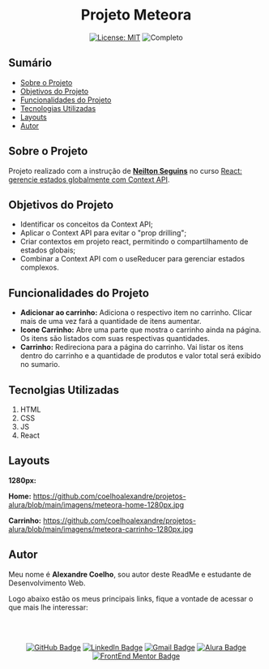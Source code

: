 <h1 align="center"> Projeto Meteora </h1>

<div align="center">

  <a href="https://github.com/coelhoalexandre/projeto-alura-meteora/blob/master/LICENSE" target="_blank"><img src="https://img.shields.io/badge/License-MIT-yellow.svg" alt="License: MIT"></a> <img src="https://img.shields.io/badge/Completo-lightgreen.svg" alt="Completo">

</div>

## Sumário

- [Sobre o Projeto](#sobre-o-projeto)
- [Objetivos do Projeto](#objetivos-do-projeto)
- [Funcionalidades do Projeto](#funcionalidades-do-projeto)
- [Tecnologias Utilizadas](#tecnolgias-utilizadas)
- [Layouts](#layouts)
- [Autor](#autor)

## Sobre o Projeto

Projeto realizado com a instrução de [**Neilton Seguins**](https://github.com/NeiltonSeguins) no curso [React: gerencie estados globalmente com Context API](https://cursos.alura.com.br/course/react-gerencie-estados-globalmente-context-api).

## Objetivos do Projeto

- Identificar os conceitos da Context API;
- Aplicar o Context API para evitar o "prop drilling";
- Criar contextos em projeto react, permitindo o compartilhamento de estados globais;
- Combinar a Context API com o useReducer para gerenciar estados complexos.

## Funcionalidades do Projeto

- **Adicionar ao carrinho:** Adiciona o respectivo item no carrinho. Clicar mais de uma vez fará a quantidade de itens aumentar.
- **Icone Carrinho:** Abre uma parte que mostra o carrinho ainda na página. Os itens são listados com suas respectivas quantidades.
- **Carrinho:** Redireciona para a página do carrinho. Vai listar os itens dentro do carrinho e a quantidade de produtos e valor total será exibido no sumario.

## Tecnolgias Utilizadas

1. HTML
2. CSS
3. JS
4. React

## Layouts

**1280px:**

**Home:** https://github.com/coelhoalexandre/projetos-alura/blob/main/imagens/meteora-home-1280px.jpg

**Carrinho:** https://github.com/coelhoalexandre/projetos-alura/blob/main/imagens/meteora-carrinho-1280px.jpg

## Autor

Meu nome é **Alexandre Coelho**, sou autor deste ReadMe e estudante de Desenvolvimento Web. 

Logo abaixo estão os meus principais links, fique a vontade de acessar o que mais lhe interessar:

<br>

<br>

<div align="center">

<a href = "https://github.com/coelhoalexandre"><img src="https://img.shields.io/badge/GitHub-%23333?style=for-the-badge&logo=github&logoColor=white" alt="GitHub Badge"></a>
<a href="https://www.linkedin.com/in/-coelhoalexandre/" target="_blank"><img src="https://img.shields.io/badge/-LinkedIn-%230077B5?style=for-the-badge&logo=linkedin&logoColor=white" alt="LinkedIn Badge"></a>
<a href = "mailto:alexandrecoelhocontato@gmail.com" target="_blank"><img src="https://img.shields.io/badge/-Gmail-critical?style=for-the-badge&logo=gmail&logoColor=white" target="_blank" alt="Gmail Badge"></a>
<a href = "https://cursos.alura.com.br/user/coelhoalexandre" target="_blank"><img src="https://img.shields.io/badge/Alura-0747a6?style=for-the-badge&logo=alura&logoColor=white" target="_blank" alt="Alura Badge"></a>
<a href = "https://www.frontendmentor.io/profile/coelhoalexandre" target="_blank"><img src="https://img.shields.io/badge/Frontend_Mentor-white?style=for-the-badge&logo=frontendmentor&logoColor=blue" alt="FrontEnd Mentor Badge">
